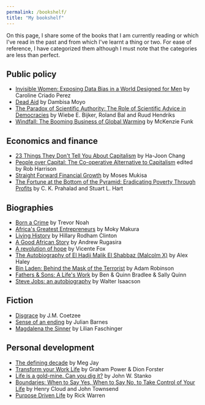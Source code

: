 ```yaml
---
permalink: /bookshelf/
title: "My bookshelf"
---
```


On this page, I share some of the books that I am currently reading or which I've read in the past and from which I've learnt a thing or two. For ease of reference, I have categorized them although I must note that the categories are less than perfect.

## Public policy
- [Invisible Women: Exposing Data Bias in a World Designed for Men](https://www.penguin.co.uk/books/111/1113605/invisible-women/9781784706289.html) by Caroline Criado Perez
- [Dead Aid](https://dambisamoyo.com/book/dead-aid/) by Dambisa Moyo 
- [The Paradox of Scientific Authority: The Role of Scientific Advice in Democracies](https://mitpress.mit.edu/books/paradox-scientific-authority) by Wiebe E. Bijker, Roland Bal and Ruud Hendriks
- [Windfall: The Booming Business of Global Warming](https://www.amazon.com/Windfall-Booming-Business-Global-Warming/dp/0143126598/ref=sr_1_1?dchild=1&keywords=windfall+mckenzie+funk&qid=1598740176&s=books&sr=1-1&tag=harshabalani-20) by McKenzie Funk

## Economics and finance
- [23 Things They Don't Tell You About Capitalism](https://www.penguin.co.uk/books/177/177805/23-things-they-don-t-tell-you-about-capitalism/9780141047973.html) by Ha-Joon Chang
- [People over Capital: The Co-operative Alternative to Capitalism](https://www.goodreads.com/book/show/18528095-people-over-capital) edited by Rob Harrison
- [Straight Forward Financial Growth](https://www.amazon.com/Straight-Forward-Financial-Growth-Mukisa-ebook/dp/B0882WW5DF) by Moses Mukisa
- [The Fortune at the Bottom of the Pyramid: Eradicating Poverty Through Profits](https://www.amazon.com/Fortune-Bottom-Pyramid-Eradicating-Poverty/dp/0131877291/ref=pd_vtp_14_1/132-6397628-7346025?_encoding=UTF8&pd_rd_i=0131877291&pd_rd_r=0abb7f4b-c164-4d93-b5e3-37db916c3b46&pd_rd_w=FemE7&pd_rd_wg=hDVMu&pf_rd_p=59828acf-6bde-4d94-96a5-3e2b4a0e0bc6&pf_rd_r=YAEDP7KZ1XMJPAKJ9BFQ&psc=1&refRID=YAEDP7KZ1XMJPAKJ9BFQ) by C. K. Prahalad and Stuart L. Hart

## Biographies
- [Born a Crime](https://www.penguinrandomhouse.com/books/537515/born-a-crime-by-trevor-noah/) by Trevor Noah
- [Africa's Greatest Entrepreneurs](https://www.penguinrandomhouse.co.za/book/africas-greatest-entrepreneurs/9780143024309) by Moky Makura
- [Living History](https://www.simonandschuster.com/books/Living-History/Hillary-Rodham-Clinton/9780743222259) by Hillary Rodham Clinton
- [A Good African Story](https://www.penguin.com.au/books/a-good-african-story-9780099571926) by Andrew Rugasira
- [A revolution of hope](https://www.penguinrandomhouse.com/books/301961/revolution-of-hope-by-vicente-fox/) by Vicente Fox 
- [The Autobiography of El Hadji Malik El Shabbaz (Malcolm X)](https://www.amazon.com/Autobiography-Malcolm-Told-Alex-Haley/dp/0345350685) by Alex Haley
- [Bin Laden: Behind the Mask of the Terrorist](https://www.amazon.com/Bin-Laden-Behind-Mask-Terrorist/dp/142235427X?tag=techblast0f-20) by Adam Robinson
- [Fathers & Sons: A Life's Work](https://www.amazon.com/Lifes-Work-Fathers-Sons/dp/1439189420?tag=techblast0f-20) by Ben & Quinn Bradlee & Sally Quinn
- [Steve Jobs: an autobiography](https://www.amazon.com/Steve-Jobs-Walter-Isaacson/dp/1451648537?tag=techblast0f-20) by Walter Isaacson
		
## Fiction
- [Disgrace](https://www.amazon.com/Disgrace-Novel-J-M-Coetzee-ebook/dp/B01M7X4E44/ref=tmm_kin_swatch_0?_encoding=UTF8&qid=1598740261&sr=1-5&tag=techblast0f-20) by J.M. Coetzee
- [Sense of an ending](https://www.amazon.com/Sense-Ending-Borzoi-Books/dp/0307957128/ref=tmm_hrd_swatch_0?_encoding=UTF8&qid=&sr=&tag=techblast0f-20) by Julian Barnes
- [Magdalena the Sinner](https://www.amazon.com/Magdalena-Sinner-Novel-Lilian-Faschinger/dp/0060186534) by Lilian Faschinger

## Personal development
- [The defining decade](https://www.amazon.com/Defining-Decade-Your-Twenties-Matter/dp/0446561754/ref=sr_1_1?dchild=1&keywords=The+defining+decade&qid=1598740557&s=books&sr=1-1) by Meg Jay
- [Transform your Work Life](https://www.amazon.com/Transform-Your-Work-Life-Extraordinary/dp/0982930070/ref=sr_1_1?dchild=1&keywords=Transform+your+Work+Life%5D+by+Graham+Power+%26+Dion+Forster&qid=1598740689&s=books&sr=1-1&tag=techblast0f-20) by Graham Power & Dion Forster
- [Life is a gold-mine. Can you dig it?](https://www.amazon.com/Life-Goldmine-Practical-Discover-Productive/dp/1581690592/ref=sr_1_2?dchild=1&keywords=Life+is+a+gold-mine.+Can+you+mine+it%3F&qid=1598740642&s=books&sr=1-2&tag=techblast0f-20) by John W. Stanko
- [Boundaries: When to Say Yes, When to Say No, to Take Control of Your Life](https://www.amazon.com/Boundaries-Control-Walker-Large-Print/dp/1594150079/ref=sr_1_13?dchild=1&keywords=boundaries&qid=1598740787&s=books&sr=1-13&tag=techblast0f-20) by Henry Cloud and John Townsend
- [Purpose Driven Life](https://www.amazon.com/Purpose-Driven-Life-Rick-Warren/dp/0310205719/ref=pd_lpo_14_t_0/140-7184527-0623247?_encoding=UTF8&pd_rd_i=0310205719&pd_rd_r=b6f57753-95df-4856-a9df-2d6587e2c49b&pd_rd_w=e8qi7&pd_rd_wg=i4AH2&pf_rd_p=7b36d496-f366-4631-94d3-61b87b52511b&pf_rd_r=SC6S9JDQ9HGNC07SD7P3&psc=1&refRID=SC6S9JDQ9HGNC07SD7P3&tag=harshabalani-20) by Rick Warren
